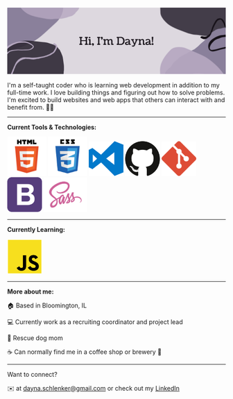 ![Hero Banner](images/hero-banner.png)

I'm a self-taught coder who is learning web development in addition to my full-time work. I love building things and figuring out how to solve problems. I'm excited to build websites and web apps that others can interact with and benefit from. :woman_technologist:

---

**Current Tools & Technologies:**

<p float="left">
  <img src="images/html-logo.png" width="90" height="90"/>
  <img src="images/css-logo.png" width="90" height="90"/>
  <img src="images/vs-code-logo.png" width="80" height="80"/>
  <img src="images/github-logo.png" width="80" height="80"/>
  <img src="images/git-logo.png" width="80" height="80"/>
  <img src="images/bootstrap-logo.png" width="80" height="80"/>
  <img src="images/sass-logo.png" width="100" height="80"/>
</p>

---

**Currently Learning:**

<p float="left">
  <img src="images/javascript-logo.png" width="80" height="80"/>
</p>

---

**More about me:**

:house: Based in Bloomington, IL

:computer: Currently work as a recruiting coordinator and project lead

:dog: Rescue dog mom

:coffee: Can normally find me in a coffee shop or brewery :beer:

---

Want to connect?

:envelope: at [dayna.schlenker@gmail.com](mailto:dayna.schlenker@gmail.com) or check out  my [LinkedIn](https://www.linkedin.com/in/dayna-schlenker-4b331212b/)
